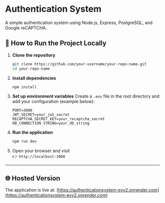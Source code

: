 
# Authentication System

A simple authentication system using Node.js, Express, PostgreSQL, and Google reCAPTCHA.

## 🚀 How to Run the Project Locally

1. **Clone the repository**
   ```bash
   git clone https://github.com/your-username/your-repo-name.git
   cd your-repo-name
   ```

2. **Install dependencies**
   ```bash
   npm install
   ```

3. **Set up environment variables**
   Create a `.env` file in the root directory and add your configuration (example below):

   ```env
   PORT=3000
   JWT_SECRET=your_jwt_secret
   RECAPTCHA_SECRET_KEY=your_recaptcha_secret
   DB_CONNECTION_STRING=your_db_string
   ```

4. **Run the application**
   ```bash
   npm run dev
   ```

5. Open your browser and visit  
   👉 `http://localhost:3000`

---

## 🌐 Hosted Version

The application is live at: [https://authenticationsystem-evv2.onrender.com](https://authenticationsystem-evv2.onrender.com)
